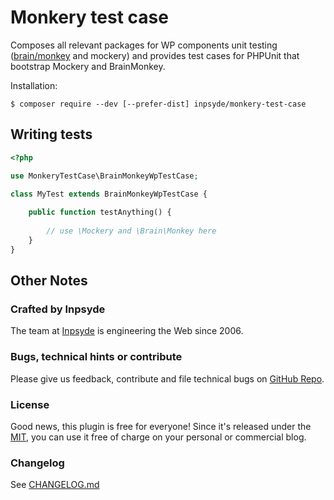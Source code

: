 # Monkery test case

Composes all relevant packages for WP components unit testing ([brain/monkey](https://brain-wp.github.io/BrainMonkey/) and mockery) and provides test cases for PHPUnit that bootstrap Mockery and BrainMonkey.

Installation:
```
$ composer require --dev [--prefer-dist] inpsyde/monkery-test-case 
```

## Writing tests

```php
<?php

use MonkeryTestCase\BrainMonkeyWpTestCase;
	
class MyTest extends BrainMonkeyWpTestCase {

	public function testAnything() {
	
		// use \Mockery and \Brain\Monkey here
	}
}
```

## Other Notes

### Crafted by Inpsyde

The team at [Inpsyde](http://inpsyde.com/) is engineering the Web since 2006.

### Bugs, technical hints or contribute

Please give us feedback, contribute and file technical bugs on [GitHub Repo](https://github.com/inpsyde/monkery-test-case).

### License

Good news, this plugin is free for everyone! Since it's released under the [MIT](https://github.com/inpsyde/monkery-test-case/blob/master/LICENSE), you can use it free of charge on your personal or commercial blog.

### Changelog

See [CHANGELOG.md](https://github.com/inpsyde/monkery-test-case/blob/master/CHANGELOG.md)

